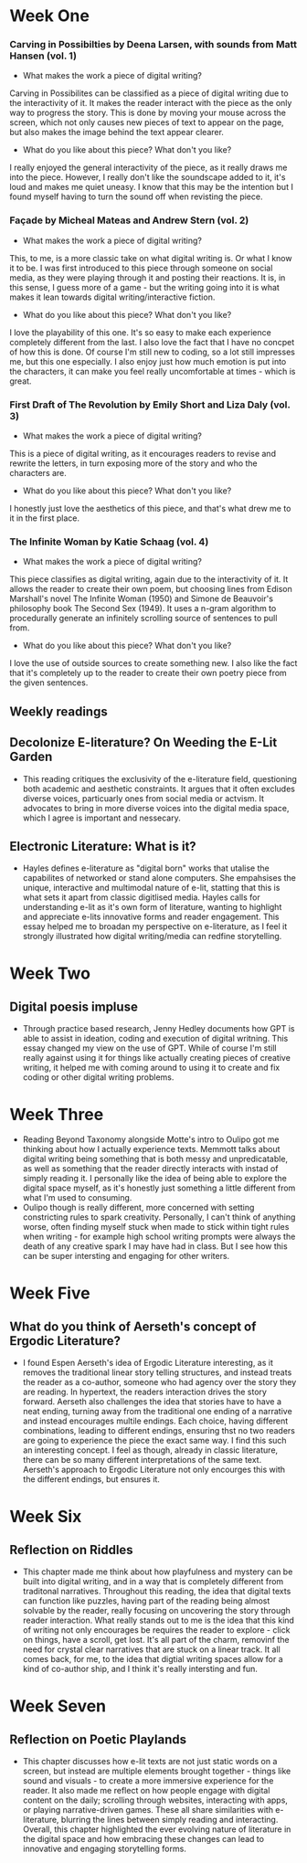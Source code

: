 # Week One
### Carving in Possibilties by Deena Larsen, with sounds from Matt Hansen (vol. 1)
- What makes the work a piece of digital writing?
<p> Carving in Possibilites can be classified as a piece of digital writing due to the interactivity of it. It makes the reader interact with the piece as the only way to progress the story. This is done by moving your mouse across the screen, which not only causes new pieces of text to appear on the page, but also makes the image behind the text appear clearer.  </p>

- What do you like about this piece? What don't you like?
<p> I really enjoyed the general interactivity of the piece, as it really draws me into the piece. However, I really don't like the soundscape added to it, it's loud and makes me quiet uneasy. I know that this may be the intention but I found myself having to turn the sound off when revisting the piece.</p>

### Façade by Micheal Mateas and Andrew Stern (vol. 2)
- What makes the work a piece of digital writing?
<p> This, to me, is a more classic take on what digital writing is. Or what I know it to be. I was first introduced to this piece through someone on social media, as they were playing through it and posting their reactions. It is, in this sense, I guess more of a game - but the writing going into it is what makes it lean towards digital writing/interactive fiction.</p>

- What do you like about this piece? What don't you like?
<p> I love the playability of this one. It's so easy to make each experience completely different from the last. I also love the fact that I have no concpet of how this is done. Of course I'm still new to coding, so a lot still impresses me, but this one especially. I also enjoy just how much emotion is put into the characters, it can make you feel really uncomfortable at times - which is great.</p>

### First Draft of The Revolution by Emily Short and Liza Daly (vol. 3)
- What makes the work a piece of digital writing?
<p> This is a piece of digital writing, as it encourages readers to revise and rewrite the letters, in turn exposing more of the story and who the characters are.</p>

- What do you like about this piece? What don't you like?
<p> I honestly just love the aesthetics of this piece, and that's what drew me to it in the first place.</p>

### The Infinite Woman by Katie Schaag (vol. 4)
- What makes the work a piece of digital writing?
<p> This piece classifies as digital writing, again due to the interactivity of it. It allows the reader to create their own poem, but choosing lines from Edison Marshall's novel The Infinite Woman (1950) and Simone de Beauvoir's philosophy book The Second Sex (1949). It uses a n-gram algorithm to procedurally generate an infinitely scrolling source of sentences to pull from.</p>

- What do you like about this piece? What don't you like?
<p> I love the use of outside sources to create something new. I also like the fact that it's completely up to the reader to create their own poetry piece from the given sentences.</p>

## Weekly readings
## Decolonize E-literature? On Weeding the E-Lit Garden
- This reading critiques the exclusivity of the e-literature field, questioning both academic and aesthetic constraints. It argues that it often excludes diverse voices, particuarly ones from social media or actvism. It advocates to bring in more diverse voices into the digital media space, which I agree is important and nessecary.

## Electronic Literature: What is it?
- Hayles defines e-literature as "digital born" works that utalise the capabilites of networked or stand alone computers. She empahsises the unique, interactive and multimodal nature of e-lit, statting that this is what sets it apart from classic digitlised media. Hayles calls for understanding e-lit as it's own form of literature, wanting to highlight and appreciate e-lits innovative forms and reader engagement. This essay helped me to broadan my perspective on e-literature, as I feel it strongly illustrated how digital writing/media can redfine storytelling.

# Week Two
## Digital poesis impluse
- Through practice based research, Jenny Hedley documents how GPT is able to assist in ideation, coding and execution of digital writning. This essay changed my view on the use of GPT. While of course I'm still really against using it for things like actually creating pieces of creative writing, it helped me with coming around to using it to create and fix coding or other digital writing problems.

# Week Three
- Reading Beyond Taxonomy alongside Motte's intro to Oulipo got me thinking about how I actually experience texts. Memmott talks about digital writing being something that is both messy and unpredicatable, as well as something that the reader directly interacts with instad of simply reading it. I personally like the idea of being able to explore the digital space myself, as it's honestly just something a little different from what I'm used to consuming.
- Oulipo though is really different, more concerned with setting constricting rules to spark creativity. Personally, I can't think of anything worse, often finding myself stuck when made to stick within tight rules when writing - for example high school writing prompts were always the death of any creative spark I may have had in class. But I see how this can be super intersting and engaging for other writers.

# Week Five
## What do you think of Aerseth's concept of Ergodic Literature?
- I found Espen Aerseth's idea of Ergodic Literature interesting, as it removes the traditional linear story telling structures, and instead treats the reader as a co-author, someone who had agency over the story they are reading. In hypertext, the readers interaction drives the story forward. Aerseth also challenges the idea that stories have to have a neat ending, turning away from the traditional one ending of a narrative and instead encourages multile endings. Each choice, having different combinations, leading to different endings, ensuring thst no two readers are going to experience the piece the exact same way. I find this such an interesting concept. I feel as though, already in classic literature, there can be so many different interpretations of the same text. Aerseth's approach to Ergodic Literature not only encourges this with the different endings, but ensures it.

# Week Six
## Reflection on Riddles
- This chapter made me think about how playfulness and mystery can be built into digital writing, and in a way that is completely different from traditonal narratives. Throughout this reading, the idea that digital texts can function like puzzles, having part of the reading being almost solvable by the reader, really focusing on uncovering the story through reader interaction. What really stands out to me is the idea that this kind of writing not only encourages be requires the reader to explore - click on things, have a scroll, get lost. It's all part of the charm, removinf the need for crystal clear narratives that are stuck on a linear track. It all comes back, for me, to the idea that digtial writing spaces allow for a kind of co-author ship, and I think it's really intersting and fun.

# Week Seven
## Reflection on Poetic Playlands
- This chapter discusses how e-lit texts are not just static words on a screen, but instead are multiple elements brought together - things like sound and visuals - to create a more immersive experience for the reader. It also made me reflect on how people engage with digital content on the daily; scrolling through websites, interacting with apps, or playing narrative-driven games. These all share similarities with e-literature, blurring the lines between simply reading and interacting. Overall, this chapter highlighted the ever evolving nature of literature in the digital space and how embracing these changes can lead to innovative and engaging storytelling forms.
